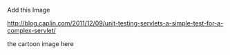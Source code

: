 Add this Image

http://blog.caplin.com/2011/12/09/unit-testing-servlets-a-simple-test-for-a-complex-servlet/

the cartoon image here
